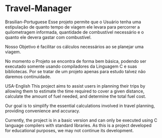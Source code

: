 # Travel-Manager
Brasilian-Portuguese
Esse projeto permite que o Usuário tenha uma estipulação de quanto tempo de viagem ele levara para percorrer a quilometragem informada, quantidade de combustível necessário e o quanto ele devera gastar com combustível.

Nosso Objetivo é facilitar os cálculos necessários ao se planejar uma viagem.

No momento o Projeto se encontra de forma bem básica, podendo ser executado somente usando compiladores da Linguagem C e suas bibliotecas.
Por se tratar de um projeto apenas para estudo talvez não daremos continuidade.

USA-English
This project aims to assist users in planning their trips by allowing them to estimate the time required to cover a given distance, calculate the amount of fuel needed, and determine the total fuel cost.

Our goal is to simplify the essential calculations involved in travel planning, providing convenience and accuracy.

Currently, the project is in a basic version and can only be executed using C language compilers with standard libraries.
As this is a project developed for educational purposes, we may not continue its development.



